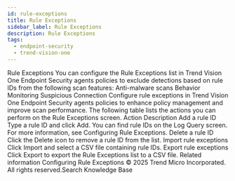 ```yaml
---
id: rule-exceptions
title: Rule Exceptions
sidebar_label: Rule Exceptions
description: Rule Exceptions
tags:
  - endpoint-security
  - trend-vision-one
---
```


 Rule Exceptions You can configure the Rule Exceptions list in Trend Vision One Endpoint Security agents policies to exclude detections based on rule IDs from the following scan features: Anti-malware scans Behavior Monitoring Suspicious Connection Configure rule exceptions in Trend Vision One Endpoint Security agents policies to enhance policy management and improve scan performance. The following table lists the actions you can perform on the Rule Exceptions screen. Action Description Add a rule ID Type a rule ID and click Add. You can find rule IDs on the Log Query screen. For more information, see Configuring Rule Exceptions. Delete a rule ID Click the Delete icon to remove a rule ID from the list. Import rule exceptions Click Import and select a CSV file containing rule IDs. Export rule exceptions Click Export to export the Rule Exceptions list to a CSV file. Related information Configuring Rule Exceptions © 2025 Trend Micro Incorporated. All rights reserved.Search Knowledge Base